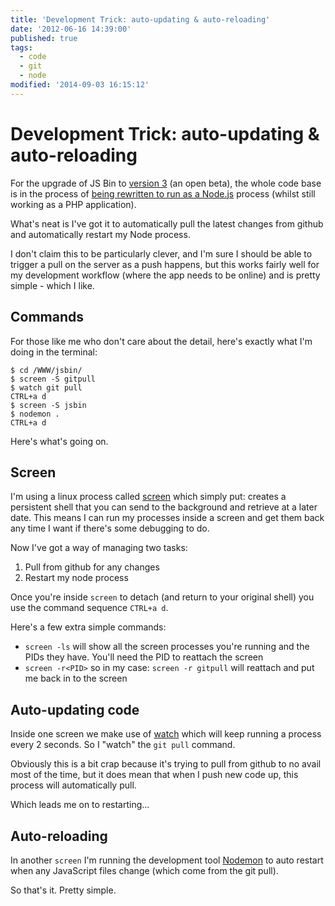 ```yaml
---
title: 'Development Trick: auto-updating & auto-reloading'
date: '2012-06-16 14:39:00'
published: true
tags:
  - code
  - git
  - node
modified: '2014-09-03 16:15:12'
---
```

# Development Trick: auto-updating & auto-reloading

For the upgrade of JS Bin to [version 3](http://jsbin.com/3/) (an open beta), the whole code base is in the process of [being rewritten to run as a Node.js](https://github.com/remy/jsbin/tree/feature/node) process (whilst still working as a PHP application).

What's neat is I've got it to automatically pull the latest changes from github and automatically restart my Node process.

I don't claim this to be particularly clever, and I'm sure I should be able to trigger a pull on the server as a push happens, but this works fairly well for my development workflow (where the app needs to be online) and is pretty simple - which I like.

## Commands

For those like me who don't care about the detail, here's exactly what I'm doing in the terminal:

    $ cd /WWW/jsbin/
    $ screen -S gitpull
    $ watch git pull
    CTRL+a d
    $ screen -S jsbin
    $ nodemon .
    CTRL+a d

Here's what's going on.

## Screen

I'm using a linux process called [screen](http://www.oreillynet.com/linux/cmd/cmd.csp?path=s/screen) which simply put: creates a persistent shell that you can send to the background and retrieve at a later date. This means I can run my processes inside a screen and get them back any time I want if there's some debugging to do.

Now I've got a way of managing two tasks:

1. Pull from github for any changes
2. Restart my node process

Once you're inside `screen` to detach (and return to your original shell) you use the command sequence `CTRL+a d`. 

Here's a few extra simple commands:

* `screen -ls` will show all the screen processes you're running and the PIDs they have. You'll need the PID to reattach the screen
* `screen -r<PID>` so in my case: `screen -r gitpull` will reattach and put me back in to the screen

## Auto-updating code

Inside one screen we make use of [watch](http://www.oreillynet.com/linux/cmd/cmd.csp?path=w/watch) which will keep running a process every 2 seconds. So I "watch" the `git pull` command.

Obviously this is a bit crap because it's trying to pull from github to no avail most of the time, but it does mean that when I push new code up, this process will automatically pull.

Which leads me on to restarting...

## Auto-reloading

In another `screen` I'm running the development tool [Nodemon](https://github.com/remy/nodemon) to auto restart when any JavaScript files change (which come from the git pull).

So that's it. Pretty simple.
